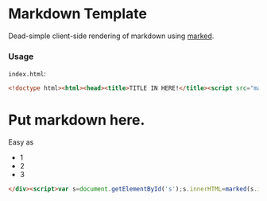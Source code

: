 # Markdown Template

Dead-simple client-side rendering of markdown using [marked](https://github.com/chjj/marked).

### Usage

`index.html`:

```html
<!doctype html><html><head><title>TITLE IN HERE!</title><script src="marked.js"></script><style>body{margin:0 auto;max-width:750px;padding:30px}a{color:#696}a:hover{text-decoration:none}em{color:#666}pre{white-space:pre-wrap}code{background:#ececec}hr{border:1px solid #ddd}</style></head><body><div id="s">
```

# Put markdown here. 

Easy as

* 1
* 2
* 3

```html
</div><script>var s=document.getElementById('s');s.innerHTML=marked(s.innerHTML);</script></body></html>
```
